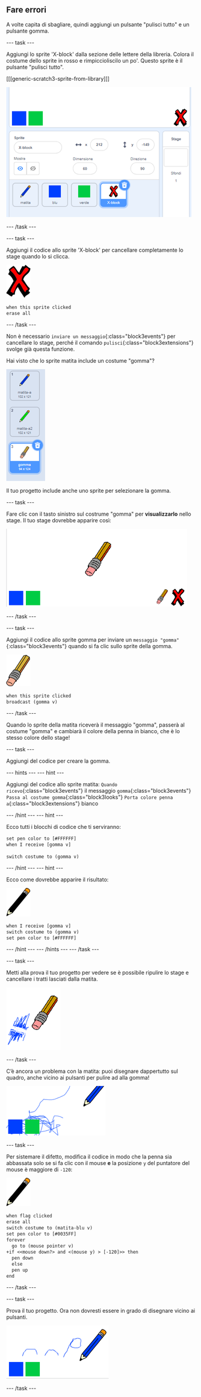 ## Fare errori

A volte capita di sbagliare, quindi aggiungi un pulsante "pulisci tutto" e un pulsante gomma.

--- task ---

Aggiungi lo sprite 'X-block' dalla sezione delle lettere della libreria. Colora il costume dello sprite in rosso e rimpiccioliscilo un po'. Questo sprite è il pulsante "pulisci tutto".

[[[generic-scratch3-sprite-from-library]]]

![screenshot](images/paint-x.png)

--- /task ---

--- task ---

Aggiungi il codice allo sprite 'X-block' per cancellare completamente lo stage quando lo si clicca.

![croce](images/cross.png)

```blocks3
when this sprite clicked
erase all
```

--- /task ---

Non è necessario `inviare un messaggio`{:class="block3events"} per cancellare lo stage, perché il comando `pulisci`{:class="block3extensions"} svolge già questa funzione.

Hai visto che lo sprite matita include un costume "gomma"?

![screenshot](images/paint-eraser-costume.png)

Il tuo progetto include anche uno sprite per selezionare la gomma.

--- task ---

Fare clic con il tasto sinistro sul costrume "gomma" per **visualizzarlo** nello stage. Il tuo stage dovrebbe apparire così:

![screenshot](images/paint-eraser-stage.png)

--- /task ---

--- task ---

Aggiungi il codice allo sprite gomma per inviare un `messaggio "gomma"`{:class="block3events"} quando si fa clic sullo sprite della gomma.

![gomma per cancellare](images/eraser.png)

```blocks3
when this sprite clicked
broadcast (gomma v)
```

--- /task ---

Quando lo sprite della matita riceverà il messaggio "gomma", passerà al costume "gomma" e cambiarà il colore della penna in bianco, che è lo stesso colore dello stage!

--- task ---

Aggiungi del codice per creare la gomma.

--- hints --- --- hint ---

Aggiungi del codice allo sprite matita: `Quando ricevo`{:class="block3events"} il messaggio `gomma`{:class="block3events"} `Passa al costume gomma`{:class="block3looks"} `Porta colore penna a`{:class="block3extensions"} bianco

--- /hint --- --- hint ---

Ecco tutti i blocchi di codice che ti serviranno:

```blocks3
set pen color to [#FFFFFF]
when I receive [gomma v]

switch costume to (gomma v)
```

--- /hint --- --- hint ---

Ecco come dovrebbe apparire il risultato:

![matita](images/pencil.png)

```blocks3
when I receive [gomma v]
switch costume to (gomma v)
set pen color to [#FFFFFF]
```

--- /hint --- --- /hints --- --- /task ---

--- task ---

Metti alla prova il tuo progetto per vedere se è possibile ripulire lo stage e cancellare i tratti lasciati dalla matita.

![schermata](images/paint-erase-test.png)

--- /task ---

C’è ancora un problema con la matita: puoi disegnare dappertutto sul quadro, anche vicino ai pulsanti per pulire ad alla gomma!

![screenshot](images/paint-draw-problem.png)

--- task ---

Per sistemare il difetto, modifica il codice in modo che la penna sia abbassata solo se si fa clic con il mouse **e** la posizione `y` del puntatore del mouse è maggiore di `-120`:

![matita](images/pencil.png)

```blocks3
when flag clicked
erase all
switch costume to (matita-blu v)
set pen color to [#0035FF]
forever
  go to (mouse pointer v)
+if <<mouse down?> and <(mouse y) > [-120]>> then 
  pen down
  else
  pen up
end
```

--- /task ---

--- task ---

Prova il tuo progetto. Ora non dovresti essere in grado di disegnare vicino ai pulsanti.

![screenshot](images/paint-fixed.png)

--- /task ---